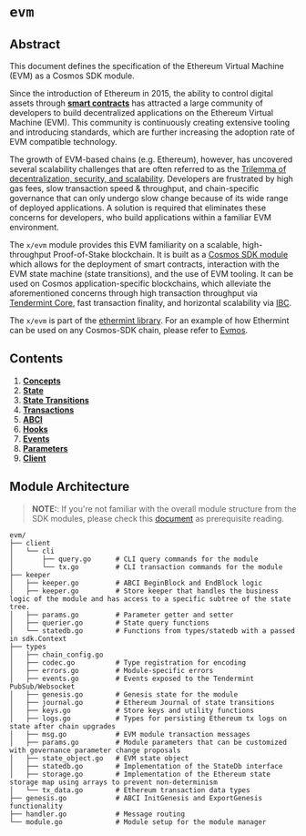 <!--
order: 0
title: EVM Overview
parent:
  title: "evm"
-->

# `evm`

## Abstract

This document defines the specification of the Ethereum Virtual Machine (EVM) as a Cosmos SDK module.

Since the introduction of Ethereum in 2015, the ability to control digital assets through [**smart contracts**](https://www.fon.hum.uva.nl/rob/Courses/InformationInSpeech/CDROM/Literature/LOTwinterschool2006/szabo.best.vwh.net/idea.html) has attracted a large community of developers to build decentralized applications on the Ethereum Virtual Machine (EVM). This community is continuously creating extensive tooling and introducing standards, which are further increasing the adoption rate of EVM compatible technology.

The growth of EVM-based chains (e.g. Ethereum), however, has uncovered several scalability challenges that are often referred to as the [Trilemma of decentralization, security, and scalability](https://vitalik.ca/general/2021/04/07/sharding.html). Developers are frustrated by high gas fees, slow transaction speed & throughput, and chain-specific governance that can only undergo slow change because of its wide range of deployed applications. A solution is required that eliminates these concerns for developers, who build applications within a familiar EVM environment.

The `x/evm` module provides this EVM familiarity on a scalable, high-throughput Proof-of-Stake blockchain. It is built as a [Cosmos SDK module](https://docs.cosmos.network/master/building-modules/intro.html) which allows for the deployment of smart contracts, interaction with the EVM state machine (state transitions), and the use of EVM tooling. It can be used on Cosmos application-specific blockchains, which alleviate the aforementioned concerns through high transaction throughput via [Tendermint Core](https://github.com/cometbft/cometbft), fast transaction finality, and horizontal scalability via [IBC](https://ibcprotocol.org/).

The `x/evm` is part of the [ethermint library](https://pkg.go.dev/github.com/planq-network/planq). For an example of how Ethermint can be used on any Cosmos-SDK chain, please refer to [Evmos](https://www.github.com/tharsis/evmos).

## Contents

1. **[Concepts](01_concepts.md)**
2. **[State](02_state.md)**
3. **[State Transitions](03_state_transitions.md)**
4. **[Transactions](04_transactions.md)**
5. **[ABCI](05_abci.md)**
6. **[Hooks](05_hooks.md)**
7. **[Events](06_events.md)**
8. **[Parameters](07_params.md)**
9. **[Client](07_client.md)**

## Module Architecture

> **NOTE:**: If you're not familiar with the overall module structure from
the SDK modules, please check this [document](https://docs.cosmos.network/master/building-modules/structure.html) as
prerequisite reading.

```shell
evm/
├── client
│   └── cli
│       ├── query.go      # CLI query commands for the module
│       └── tx.go         # CLI transaction commands for the module
├── keeper
│   ├── keeper.go         # ABCI BeginBlock and EndBlock logic
│   ├── keeper.go         # Store keeper that handles the business logic of the module and has access to a specific subtree of the state tree.
│   ├── params.go         # Parameter getter and setter
│   ├── querier.go        # State query functions
│   └── statedb.go        # Functions from types/statedb with a passed in sdk.Context
├── types
│   ├── chain_config.go
│   ├── codec.go          # Type registration for encoding
│   ├── errors.go         # Module-specific errors
│   ├── events.go         # Events exposed to the Tendermint PubSub/Websocket
│   ├── genesis.go        # Genesis state for the module
│   ├── journal.go        # Ethereum Journal of state transitions
│   ├── keys.go           # Store keys and utility functions
│   ├── logs.go           # Types for persisting Ethereum tx logs on state after chain upgrades
│   ├── msg.go            # EVM module transaction messages
│   ├── params.go         # Module parameters that can be customized with governance parameter change proposals
│   ├── state_object.go   # EVM state object
│   ├── statedb.go        # Implementation of the StateDb interface
│   ├── storage.go        # Implementation of the Ethereum state storage map using arrays to prevent non-determinism
│   └── tx_data.go        # Ethereum transaction data types
├── genesis.go            # ABCI InitGenesis and ExportGenesis functionality
├── handler.go            # Message routing
└── module.go             # Module setup for the module manager
```
